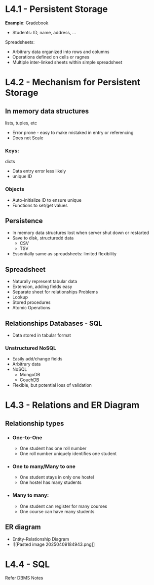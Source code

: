 # L4.1 - Persistent Storage
**Example**: Gradebook
* Students: ID, name, address, ...

Spreadsheets:
* Arbitrary data organized into rows and columns
* Operations defined on cells or ragnes
* Multiple inter-linked sheets within simple spreadsheet

# L4.2 - Mechanism for Persistent Storage
## In memory data structures
lists, tuples, etc
* Error prone - easy to make mistaked in entry or referencing
* Does not Scale

### Keys:
dicts
* Data entry error less likely
* unique ID

### Objects
* Auto-initialize ID to ensure unique
* Functions to set/get values

## Persistence
* In memory data structures lost when server shut down or restarted
* Save to disk, structuredd data
	* CSV
	* TSV
* Essentially same as spreadsheets: limited flexibility

## Spreadsheet
* Naturally represent tabular data
* Extension, adding fields easy
* Separate sheet for relationships
Problems
* Lookup
* Stored procedures
* Atomic Operations

## Relationships Databases - SQL
* Data stored in tabular format

### Unstructured NoSQL
* Easily add/change fields
* Arbitrary data
* NoSQL
	* MongoDB
	* CouchDB
* Flexible, but potential loss of validation

# L4.3 - Relations and ER Diagram

## Relationship types
* ### One-to-One
	* One student has one roll number
	* One roll number uniquely identifies one student
* ### One to many/Many to one
	* One student stays in only one hostel
	* One hostel has many students
* ### Many to many:
	* One student can register for many courses
	* One course can have many students

## ER diagram
* Entity-Relationship Diagram
* ![[Pasted image 20250409184943.png]]

# L4.4 - SQL
Refer DBMS Notes